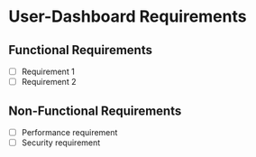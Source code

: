 # User-Dashboard Requirements

## Functional Requirements

- [ ] Requirement 1
- [ ] Requirement 2

## Non-Functional Requirements

- [ ] Performance requirement
- [ ] Security requirement
